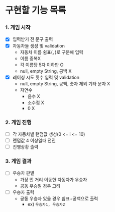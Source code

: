 # 구현할 기능 목록

### 1. 게임 시작

- [x] 입력받기 전 문구 출력
- [x] 자동차들 생성 및 validation
    - 자동차 이름 쉼표(`,`)로 구분해 입력
    - 이름 중복X
    - 각 이름당 5자 이하만 O
    - null, empty String, 공백 X
- [x] 레이싱 시도 횟수 입력 및 validation
    - null, empty String, 공백, 숫자 제외 기타 문자 X
    - 자연수
        - 음수 X
        - 소수점 X
        - 0 X

### 2. 게임 진행

- [ ] 각 자동차별 랜덤값 생성(0 <= i <= 10)
- [ ] 랜덤값 4 이상일때 전진
- [ ] 진행상황 출력

### 3. 게임 결과

- [ ] 우승자 판별
    - 가장 먼 거리 이동한 자동차가 우승자
    - 공동 우승일 경우 고려
- [ ] 우승자 출력
    - 공동 우승자 있을 경우 쉼표+공백으로 출력
        - ex) `우승자1, 우승자2`
